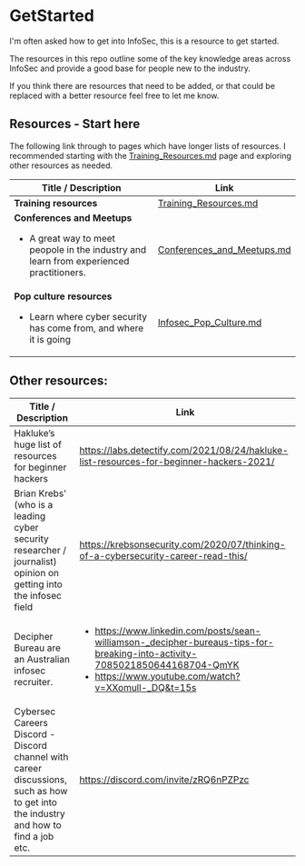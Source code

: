 # GetStarted
I'm often asked how to get into InfoSec, this is a resource to get started.

The resources in this repo outline some of the key knowledge areas across InfoSec and provide a good base for people new to the industry.

If you think there are resources that need to be added, or that could be replaced with a better resource feel free to let me know.

## Resources - Start here
The following link through to pages which have longer lists of resources. I recommended starting with the  [Training_Resources.md](./Training_Resources.md) page and exploring other resources as needed. 

| Title / Description | Link|
| --- | --- |
| **Training resources** | [Training_Resources.md](./Training_Resources.md) |
| **Conferences and Meetups** <ul><li> A great way to meet peopole in the industry and learn from experienced practitioners.|  [Conferences_and_Meetups.md](./Conferences_and_Meetups.md) |
| **Pop culture resources** <ul><li> Learn where cyber security has come from, and where it is going | [Infosec_Pop_Culture.md](./InfoSec_Pop_Culture.md) || 

## Other resources:
| Title / Description | Link|
| --- | --- |
| Hakluke’s huge list of resources for beginner hackers |  https://labs.detectify.com/2021/08/24/hakluke-list-resources-for-beginner-hackers-2021/|
| Brian Krebs' (who is a leading cyber security researcher / journalist) opinion on getting into the infosec field | https://krebsonsecurity.com/2020/07/thinking-of-a-cybersecurity-career-read-this/
| Decipher Bureau are an Australian infosec recruiter. | <ul><li>https://www.linkedin.com/posts/sean-williamson-_decipher-bureaus-tips-for-breaking-into-activity-7085021850644168704-QmYK <li>https://www.youtube.com/watch?v=XXomull-_DQ&t=15s  |
| Cybersec Careers Discord - Discord channel with career discussions, such as how to get into the industry and how to find a job etc. | https://discord.com/invite/zRQ6nPZPzc |
